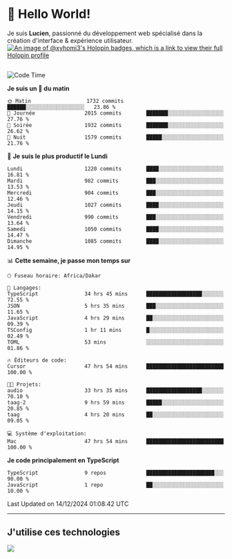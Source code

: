 # 👋 Hello World!

Je suis **Lucien**, passionné du développement web spécialisé dans la création d'interface & expérience utilisateur.
[![An image of @xyhomi3's Holopin badges, which is a link to view their full Holopin profile](https://holopin.me/xyhomi3)](https://holopin.io/@xyhomi3)

##

<!--START_SECTION:waka-->
![Code Time](http://img.shields.io/badge/Code%20Time-2%2C783%20hrs%2037%20mins-blue)

**Je suis un 🐤 du matin** 

```text
🌞 Matin                  1732 commits        ██████░░░░░░░░░░░░░░░░░░░   23.86 % 
🌆 Journée                2015 commits        ███████░░░░░░░░░░░░░░░░░░   27.76 % 
🌃 Soirée                 1932 commits        ███████░░░░░░░░░░░░░░░░░░   26.62 % 
🌙 Nuit                   1579 commits        █████░░░░░░░░░░░░░░░░░░░░   21.76 % 
```
📅 **Je suis le plus productif le Lundi** 

```text
Lundi                    1220 commits        ████░░░░░░░░░░░░░░░░░░░░░   16.81 % 
Mardi                    982 commits         ███░░░░░░░░░░░░░░░░░░░░░░   13.53 % 
Mercredi                 904 commits         ███░░░░░░░░░░░░░░░░░░░░░░   12.46 % 
Jeudi                    1027 commits        ████░░░░░░░░░░░░░░░░░░░░░   14.15 % 
Vendredi                 990 commits         ███░░░░░░░░░░░░░░░░░░░░░░   13.64 % 
Samedi                   1050 commits        ████░░░░░░░░░░░░░░░░░░░░░   14.47 % 
Dimanche                 1085 commits        ████░░░░░░░░░░░░░░░░░░░░░   14.95 % 
```


📊 **Cette semaine, je passe mon temps sur** 

```text
🕑︎ Fuseau horaire: Africa/Dakar

💬 Langages: 
TypeScript               34 hrs 45 mins      ██████████████████░░░░░░░   72.55 % 
JSON                     5 hrs 35 mins       ███░░░░░░░░░░░░░░░░░░░░░░   11.65 % 
JavaScript               4 hrs 29 mins       ██░░░░░░░░░░░░░░░░░░░░░░░   09.39 % 
TSConfig                 1 hr 11 mins        █░░░░░░░░░░░░░░░░░░░░░░░░   02.49 % 
TOML                     53 mins             ░░░░░░░░░░░░░░░░░░░░░░░░░   01.86 % 

🔥 Éditeurs de code: 
Cursor                   47 hrs 54 mins      █████████████████████████   100.00 % 

🐱‍💻 Projets: 
audio                    33 hrs 35 mins      ██████████████████░░░░░░░   70.10 % 
taag-2                   9 hrs 59 mins       █████░░░░░░░░░░░░░░░░░░░░   20.85 % 
taag                     4 hrs 20 mins       ██░░░░░░░░░░░░░░░░░░░░░░░   09.05 % 

💻 Système d'exploitation: 
Mac                      47 hrs 54 mins      █████████████████████████   100.00 % 
```

**Je code principalement en TypeScript** 

```text
TypeScript               9 repos             ██████████████████████░░░   90.00 % 
JavaScript               1 repo              ██░░░░░░░░░░░░░░░░░░░░░░░   10.00 % 
```




 Last Updated on 14/12/2024 01:08:42 UTC
<!--END_SECTION:waka-->
---

## J'utilise ces technologies

<p align="left">
  <a href="https://skillicons.dev">
    <img src="https://skillicons.dev/icons?i=ts,js,md,scss,tailwind,react,docker,express,astro,vite,nextjs,vercel,figma,ableton" />
  </a>
</p>

